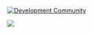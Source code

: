 [<img alt="Development Community" src="https://img.shields.io/badge/Discord-7289DA?style=for-the-badge&logo=discord&logoColor=white"/>][discord_server]
</p>
<img src="https://github-readme-stats.vercel.app/api/wakatime?username=oaetius&&theme=radical&hide_border=true&date_format=%5BY%20%5DM%20j">


[discord_server]: https://discord.gg/FdCF54uvEt
